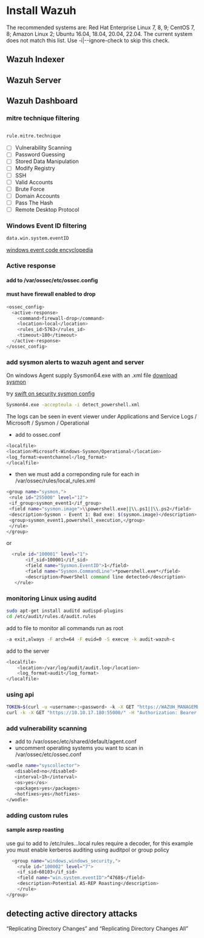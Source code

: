 # Install Wazuh 

The recommended systems are: Red Hat Enterprise Linux 7, 8, 9; CentOS 7, 8; Amazon Linux 2; Ubuntu 16.04, 18.04, 20.04, 22.04. The current system does not match this list. Use -i|--ignore-check to skip this check.

## Wazuh Indexer

## Wazuh Server

## Wazuh Dashboard

### mitre technique filtering

```bash

rule.mitre.technique

```

- [ ] Vulnerability Scanning
- [ ] Password Guessing
- [ ] Stored Data Manipulation
- [ ] Modify Registry
- [ ] SSH
- [ ] Valid Accounts
- [ ] Brute Force
- [ ] Domain Accounts
- [ ] Pass The Hash
- [ ] Remote Desktop Protocol

### Windows Event ID filtering

```bash
data.win.system.eventID

```

[windows event code encyclopedia](https://www.ultimatewindowssecurity.com/securitylog/encyclopedia/)
### Active response
#### add to /var/ossec/etc/ossec.config
#### must have firewall enabled to drop 
```bash
<ossec_config>
  <active-response>
    <command>firewall-drop</command>
    <location>local</location>
    <rules_id>5763</rules_id>
    <timeout>180</timeout>
  </active-response>
</ossec_config>
```
### add sysmon alerts to wazuh agent and server
On windows Agent supply Sysmon64.exe with an .xml file
[download sysmon](https://learn.microsoft.com/en-us/sysinternals/downloads/sysmon)

try [swift on security sysmon config](https://github.com/SwiftOnSecurity/sysmon-config/blob/master/sysmonconfig-export.xml)
```cmd
Sysmon64.exe -accepteula -i detect_powershell.xml
```
The logs can be seen in event viewer under Applications and Service Logs / Microsoft / Sysmon / Operational
- add to ossec.conf
```bash
<localfile>
<location>Microsoft-Windows-Sysmon/Operational</location>
<log_format>eventchannel</log_format>
</localfile>
```
- then we must add a correponding rule for each in /var/ossec/rules/local_rules.xml
```bash
<group name="sysmon,">
 <rule id="255000" level="12">
 <if_group>sysmon_event1</if_group>
 <field name="sysmon.image">\\powershell.exe||\\.ps1||\\.ps2</field>
 <description>Sysmon - Event 1: Bad exe: $(sysmon.image)</description>
 <group>sysmon_event1,powershell_execution,</group>
 </rule>
</group>
```
or

```bash
  <rule id="100001" level="1">
       <if_sid>100001</if_sid>
       <field name="Sysmon.EventID">1</field>
       <field name="Sysmon.CommandLine">*powershell.exe*</field>
       <description>PowerShell command line detected</description>
   </rule>
```
### monitoring Linux using auditd

```bash
sudo apt-get install auditd audispd-plugins
cd /etc/audit/rules.d/audit.rules

```
add to file to monitor all commands run as root

```bash
-a exit,always -F arch=64 -F euid=0 -S execve -k audit-wazuh-c
```

add to the server
```bash
<localfile>
    <location>/var/log/audit/audit.log</location>
    <log_format>audit</log_format>
</localfile>
```

### using api

```bash
TOKEN=$(curl -u <username>:<password> -k -X GET "https://WAZUH_MANAGEMENT_SERVER_IP:55000/security/user/authenticate?raw=true")
curl -k -X GET "https://10.10.17.180:55000/" -H "Authorization: Bearer $TOKEN"
```

### add vulnerability scanning
-  add to /var/ossec/etc/shared/default/agent.conf
-  uncomment operating systems you want to scan in /var/ossec/etc/ossec.conf
```bash
<wodle name="syscollector">
   <disabled>no</disabled>
   <interval>1h</interval>
   <os>yes</os>
   <packages>yes</packages>
   <hotfixes>yes</hotfixes>
</wodle>
```

### adding custom rules
#### sample asrep roasting
use gui to add to /etc/rules...local rules require a decoder, for this example you must enable kerberos auditing using auditpol or group policy
```bash
  <group name="windows,windows_security,">
    <rule id="100002" level="7">
    <if_sid>60103</if_sid>
    <field name="win.system.eventID">^4768$</field>
    <description>Potential AS-REP Roasting</description>
    </rule>
</group>
```
## detecting active directory attacks
“Replicating Directory Changes” and “Replicating Directory Changes All” 